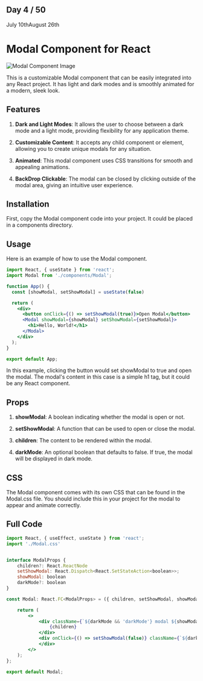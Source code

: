 ## Day 4 / 50

July 10thAugust 26th

# Modal Component for React 

![Modal Component Image](https://cdn.discordapp.com/attachments/715319623637270638/1128369163388330004/image.png "Modal Component Image")

This is a customizable Modal component that can be easily integrated into any React project. It has light and dark modes and is smoothly animated for a modern, sleek look. 

## Features

1. **Dark and Light Modes**: It allows the user to choose between a dark mode and a light mode, providing flexibility for any application theme.

2. **Customizable Content**: It accepts any child component or element, allowing you to create unique modals for any situation. 

3. **Animated**: This modal component uses CSS transitions for smooth and appealing animations. 

4. **BackDrop Clickable**: The modal can be closed by clicking outside of the modal area, giving an intuitive user experience. 

## Installation 

First, copy the Modal component code into your project. It could be placed in a components directory. 

## Usage 

Here is an example of how to use the Modal component. 

```jsx
import React, { useState } from 'react';
import Modal from './components/Modal';

function App() {
  const [showModal, setShowModal] = useState(false)

  return (
    <div>
      <button onClick={() => setShowModal(true)}>Open Modal</button>
      <Modal showModal={showModal} setShowModal={setShowModal}>
        <h1>Hello, World!</h1>
      </Modal>
    </div>
  );
}

export default App;
```

In this example, clicking the button would set showModal to true and open the modal. The modal's content in this case is a simple h1 tag, but it could be any React component.

## Props

1. **showModal**: A boolean indicating whether the modal is open or not.

2. **setShowModal**: A function that can be used to open or close the modal.

3. **children**: The content to be rendered within the modal.

4. **darkMode**: An optional boolean that defaults to false. If true, the modal will be displayed in dark mode.

## CSS 

The Modal component comes with its own CSS that can be found in the Modal.css file. You should include this in your project for the modal to appear and animate correctly.

## Full Code 

```jsx
import React, { useEffect, useState } from 'react';
import './Modal.css'


interface ModalProps {
    children?: React.ReactNode
    setShowModal: React.Dispatch<React.SetStateAction<boolean>>;
    showModal: boolean
    darkMode?: boolean
}

const Modal: React.FC<ModalProps> = ({ children, setShowModal, showModal, darkMode = false }) => {

    return (
        <>
            <div className={`${darkMode && 'darkMode'} modal ${showModal && 'showModal'}`}>
                {children}
            </div>
            <div onClick={() => setShowModal(false)} className={`${darkMode && 'darkMode'} backdrop ${showModal ? 'showModal' : ''}`}>
            </div>
        </>
    );
};

export default Modal;
```